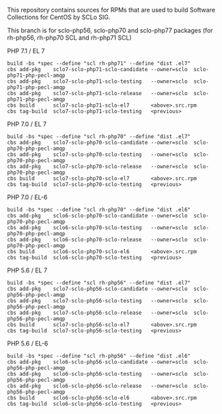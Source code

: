 This repository contains sources for RPMs that are used
to build Software Collections for CentOS by SCLo SIG.

This branch is for sclo-php56, sclo-php70 and sclo-php77 packages
(for rh-php56, rh-php70 SCL and rh-php71 SCL)


PHP 7.1 / EL 7

    build -bs *spec --define "scl rh-php71" --define "dist .el7"
    cbs add-pkg    sclo7-sclo-php71-sclo-candidate --owner=sclo  sclo-php71-php-pecl-amqp
    cbs add-pkg    sclo7-sclo-php71-sclo-testing   --owner=sclo  sclo-php71-php-pecl-amqp
    cbs add-pkg    sclo7-sclo-php71-sclo-release   --owner=sclo  sclo-php71-php-pecl-amqp
    cbs build      sclo7-sclo-php71-sclo-el7       <above>.src.rpm
    cbs tag-build  sclo7-sclo-php71-sclo-testing   <previous>

PHP 7.0 / EL 7

    build -bs *spec --define "scl rh-php70" --define "dist .el7"
    cbs add-pkg    sclo7-sclo-php70-sclo-candidate --owner=sclo  sclo-php70-php-pecl-amqp
    cbs add-pkg    sclo7-sclo-php70-sclo-testing   --owner=sclo  sclo-php70-php-pecl-amqp
    cbs add-pkg    sclo7-sclo-php70-sclo-release   --owner=sclo  sclo-php70-php-pecl-amqp
    cbs build      sclo7-sclo-php70-sclo-el7       <above>.src.rpm
    cbs tag-build  sclo7-sclo-php70-sclo-testing   <previous>

PHP 7.0 / EL-6

    build -bs *spec --define "scl rh-php70" --define "dist .el6"
    cbs add-pkg    sclo6-sclo-php70-sclo-candidate --owner=sclo  sclo-php70-php-pecl-amqp
    cbs add-pkg    sclo6-sclo-php70-sclo-testing   --owner=sclo  sclo-php70-php-pecl-amqp
    cbs add-pkg    sclo6-sclo-php70-sclo-release   --owner=sclo  sclo-php70-php-pecl-amqp
    cbs build      sclo6-sclo-php70-sclo-el6       <above>.src.rpm
    cbs tag-build  sclo6-sclo-php70-sclo-testing   <previous>

PHP 5.6 / EL 7

    build -bs *spec --define "scl rh-php56" --define "dist .el7"
    cbs add-pkg    sclo7-sclo-php56-sclo-candidate --owner=sclo  sclo-php56-php-pecl-amqp
    cbs add-pkg    sclo7-sclo-php56-sclo-testing   --owner=sclo  sclo-php56-php-pecl-amqp
    cbs add-pkg    sclo7-sclo-php56-sclo-release   --owner=sclo  sclo-php56-php-pecl-amqp
    cbs build      sclo7-sclo-php56-sclo-el7       <above>.src.rpm
    cbs tag-build  sclo7-sclo-php56-sclo-testing   <previous>

PHP 5.6 / EL-6

    build -bs *spec --define "scl rh-php56" --define "dist .el6"
    cbs add-pkg    sclo6-sclo-php56-sclo-candidate --owner=sclo  sclo-php56-php-pecl-amqp
    cbs add-pkg    sclo6-sclo-php56-sclo-testing   --owner=sclo  sclo-php56-php-pecl-amqp
    cbs add-pkg    sclo6-sclo-php56-sclo-release   --owner=sclo  sclo-php56-php-pecl-amqp
    cbs build      sclo6-sclo-php56-sclo-el6       <above>.src.rpm
    cbs tag-build  sclo6-sclo-php56-sclo-testing   <previous>

